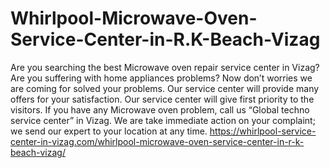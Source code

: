 # Whirlpool-Microwave-Oven-Service-Center-in-R.K-Beach-Vizag
Are you searching the best Microwave oven repair service center in Vizag? Are you suffering with home appliances problems? Now don’t worries we are coming for solved your problems. Our service center will provide many offers for your satisfaction. Our service center will give first priority to the visitors. If you have any Microwave oven problem, call us “Global techno service center” in Vizag. We are take immediate action on your complaint; we send our expert to your location at any time.  https://whirlpool-service-center-in-vizag.com/whirlpool-microwave-oven-service-center-in-r-k-beach-vizag/
